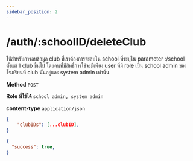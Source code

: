 ```yaml
---
sidebar_position: 2
---
```


# /auth/:schoolID/deleteClub


ใช้สำหรับการลบข้อมูล club ที่เราต้องการจะลบใน school ที่ระบุใน parameter :/school ตั้งแต่ 1 club ขึ้นไป โดยคนที่มีสิทธิ์การใช้จะมีเพียง user ที่มี role เป็น school admin ของโรงเรียนที่ club นั้นอยู่และ system admin เท่านั้น

**Method** `POST`


**Role ที่ใช้ได้** `school admin, system admin`


**content-type** `application/json`

```json title="Request"
{
    "clubIDs": [...clubID],
}
```

```json title="Response"
{
  "success": true,
}
```